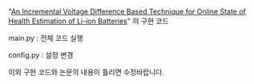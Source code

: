 "[An Incremental Voltage Difference Based Technique for Online State of Health Estimation of Li-ion Batteries](https://www.nature.com/articles/s41598-020-66424-9.pdf)" 의 구현 코드

main.py : 전체 코드 실행

config.py : 설정 변경

이외 구현 코드와 논문의 내용이 틀리면 수정바랍니다.